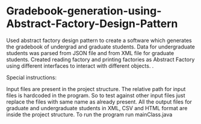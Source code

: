 # Gradebook-generation-using-Abstract-Factory-Design-Pattern

Used abstract factory design pattern to create a software which generates the gradebook of undergrad and graduate students. Data for undergraduate students was parsed from JSON file and from XML file for graduate students. Created reading factory and printing factories as Abstract Factory using different interfaces to interact with different objects.
.


Special instructions:

Input files are present in the project structure.
The relative path for input files is hardcoded in the program.
So to test against other input files just replace the files with same name as already present.
All the output files for graduate and undergraduate students in XML, CSV and HTML format are inside the project structure.
To run the program run mainClass.java
